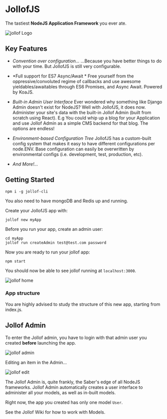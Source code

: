 # JollofJS

The tastiest **NodeJS Application Framework** you ever ate.

![jollof Logo](https://raw.github.com/iyobo/jollof/master/images/jollof.png)


## Key Features

- *Convention over configuration...*
...Because you have better things to do with your time. But JollofJS is still very configurable.

- *Full support for ES7 Async/Await * 
Free yourself from the oppressive/convoluted regime of callbacks and use awesome yieldables/awaitables 
through ES6 Promises, and Async Await. Powered by KoaJS.


- *Built-in Admin User Interface*
Ever wondered why something like Django Admin doesn't exist for NodeJS? Well with JollofJS, it does now.
Administer your site's data with the built-in Jollof Admin (built from scratch using React).
E.g You could whip up a blog for your Application and use Jollof Admin as a simple CMS backend for that blog.
The options are endless!

- *Environment-based Configuration Tree*
JollofJS has a custom-built config system that makes it easy to have different configurations per node.ENV.
Base configuration can easily be overwritten by environmental configs (i.e. development, test, production, etc).

- *And More!...*

## Getting Started

```
npm i -g jollof-cli
```
You also need to have mongoDB and Redis up and running.


Create your JollofJS app with:
```
jollof new myApp
```

Before you run your app, create an admin user:
```
cd myApp
jollof run createAdmin test@test.com password
```

Now you are ready to run your jollof app:
```
npm start
```

You should now be able to see jollof running at `localhost:3000`.

![jollof home](https://raw.github.com/iyobo/jollof/master/images/home.png)


### App structure
You are highly advised to study the structure of this new app, starting from index.js.


## Jollof Admin

To enter the Jollof admin, you have to login with that admin user you created **before** launching the app.

![jollof admin](https://raw.github.com/iyobo/jollof/master/images/admin.png)

Editing an item in the Admin...

![jollof edit](https://raw.github.com/iyobo/jollof/master/images/edit.png)



The Jollof Admin is, quite frankly, the Saber's edge of all NodeJS frameworks. 
Jollof Admin automatically creates a user interface to administer all your models, as well as in-built models.

Right now, the app you created has only one model `User`.

See the Jollof Wiki for how to work with Models.